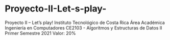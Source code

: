 # Proyecto-II-Let-s-play-
 Proyecto II – Let’s play! Instituto Tecnológico de Costa Rica Área Académica Ingeniería en Computadores CE2103 - Algoritmos y Estructuras de Datos II Primer Semestre 2021 Valor: 20%
